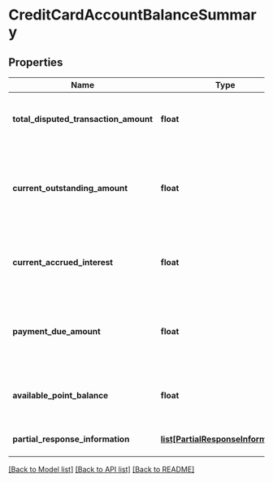 # CreditCardAccountBalanceSummary

## Properties
Name | Type | Description | Notes
------------ | ------------- | ------------- | -------------
**total_disputed_transaction_amount** | **float** | This is the total disputed transaction amount. | [optional] 
**current_outstanding_amount** | **float** | This includes the current intra-day transactions which yet to be posted on card. | 
**current_accrued_interest** | **float** | Interest which has been accrued till last accrual date. | 
**payment_due_amount** | **float** | Total amount customer needs to pay in order to clear the balance. | 
**available_point_balance** | **float** | Available reward points on the credit card | [optional] 
**partial_response_information** | [**list[PartialResponseInformation]**](PartialResponseInformation.md) | Partial success response | [optional] 

[[Back to Model list]](../README.md#documentation-for-models) [[Back to API list]](../README.md#documentation-for-api-endpoints) [[Back to README]](../README.md)

